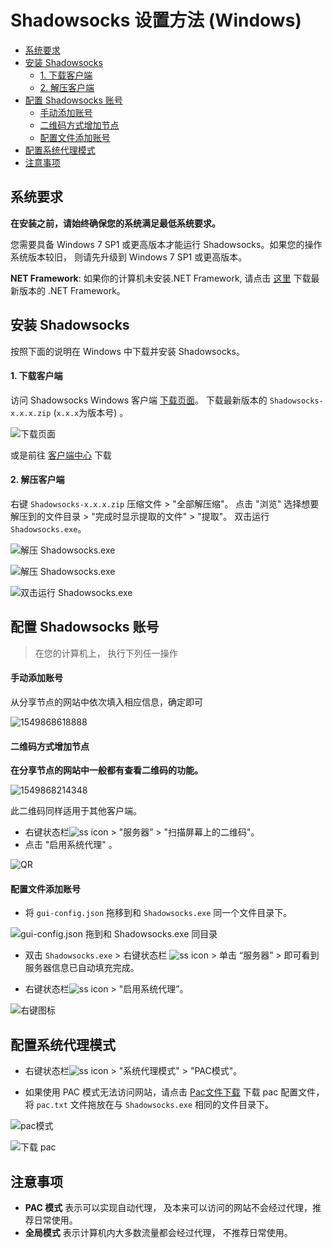 # Shadowsocks 设置方法 (Windows)

- [系统要求](#系统要求)
- [安装 Shadowsocks](#安装-shadowsocks)
	- [1. 下载客户端](#1-下载客户端)
	- [2. 解压客户端](#2-解压客户端)
- [配置 Shadowsocks 账号](#配置-shadowsocks-账号)
	- [手动添加账号](#手动添加账号)
	- [二维码方式增加节点](#二维码方式增加节点)
	- [配置文件添加账号](#配置文件添加账号)
- [配置系统代理模式](#配置系统代理模式)
- [注意事项](#注意事项)


## 系统要求
**在安装之前，请始终确保您的系统满足最低系统要求。**

您需要具备 Windows 7 SP1 或更高版本才能运行 Shadowsocks。如果您的操作系统版本较旧， 则请先升级到  Windows 7 SP1 或更高版本。

**NET Framework**: 如果你的计算机未安装.NET Framework, 请点击 [这里](https://dotnet.microsoft.com/download/dotnet-framework) 下载最新版本的 .NET Framework。

## 安装 Shadowsocks

按照下面的说明在 Windows 中下载并安装 Shadowsocks。

#### 1. 下载客户端

访问 Shadowsocks Windows 客户端 [下载页面](https://github.com/shadowsocks/shadowsocks-windows/releases)。
下载最新版本的 `Shadowsocks-x.x.x.zip`  (`x.x.x`为版本号) 。

![下载页面](https://i.postimg.cc/2yrYHV7m/win-0.png)

或是前往 [客户端中心](https://shadowsocks.org/en/download/clients.html) 下载

#### 2. 解压客户端

右键 `Shadowsocks-x.x.x.zip` 压缩文件 > "全部解压缩"。
点击 "浏览" 选择想要解压到的文件目录 > "完成时显示提取的文件" > "提取"。
双击运行 `Shadowsocks.exe`。

![解压 Shadowsocks.exe](https://i.postimg.cc/50MW06Gv/win-1.png)

![解压 Shadowsocks.exe](https://i.postimg.cc/ZqvJ0kqk/win-2.png)

![双击运行 Shadowsocks.exe](https://i.postimg.cc/3RMYvLyk/win-3.png)



## 配置 Shadowsocks 账号

>  在您的计算机上， 执行下列任一操作


#### 手动添加账号

从分享节点的网站中依次填入相应信息，确定即可

![1549868618888](https://i.postimg.cc/XqLbt4s5/win-4.png)


#### 二维码方式增加节点

**在分享节点的网站中一般都有查看二维码的功能。**

![1549868214348](https://i.postimg.cc/nVGpXGnL/win-5.png)

此二维码同样适用于其他客户端。

* 右键状态栏![ss icon](https://i.postimg.cc/8zjSn8MF/win-icon.png) > "服务器” > "扫描屏幕上的二维码"。
* 点击 "启用系统代理" 。

![QR](https://i.postimg.cc/JhXWMbTM/win-6.png)


#### 配置文件添加账号

* 将 `gui-config.json` 拖移到和 `Shadowsocks.exe` 同一个文件目录下。

![gui-config.json 拖到和 Shadowsocks.exe 同目录](https://i.postimg.cc/c41ZwtJB/win-7.png)

* 双击 `Shadowsocks.exe` > 右键状态栏 ![ss icon](https://i.postimg.cc/8zjSn8MF/win-icon.png) >  单击 “服务器”  > 即可看到服务器信息已自动填充完成。


* 右键状态栏![ss icon](https://i.postimg.cc/8zjSn8MF/win-icon.png) > "启用系统代理”。

![右键图标](https://i.postimg.cc/zXdNjDbZ/win-8.png)


## 配置系统代理模式
* 右键状态栏![ss icon](https://i.postimg.cc/8zjSn8MF/win-icon.png) > "系统代理模式" > "PAC模式"。

* 如果使用 PAC 模式无法访问网站，请点击 [Pac文件下载](https://portal.shadowsocks.nu/dl.php?type=d&id=14) 下载 pac 配置文件，将  `pac.txt` 文件拖放在与 `Shadowsocks.exe` 相同的文件目录下。

![pac模式](https://i.postimg.cc/g2QPCMHg/win-9.png)

![下载 pac](https://i.postimg.cc/63dwLdRY/win-10.png)

## 注意事项
- **PAC 模式** 表示可以实现自动代理， 及本来可以访问的网站不会经过代理，推荐日常使用。
- **全局模式** 表示计算机内大多数流量都会经过代理， 不推荐日常使用。
